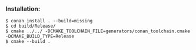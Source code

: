 ### Installation:

```console
$ conan install . --build=missing
$ cd build/Release/
$ cmake ../../ -DCMAKE_TOOLCHAIN_FILE=generators/conan_toolchain.cmake -DCMAKE_BUILD_TYPE=Release
$ cmake --build .
```